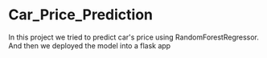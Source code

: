 # Car_Price_Prediction

In this project we tried to predict car's price using RandomForestRegressor.
And then we deployed the model into a flask app
